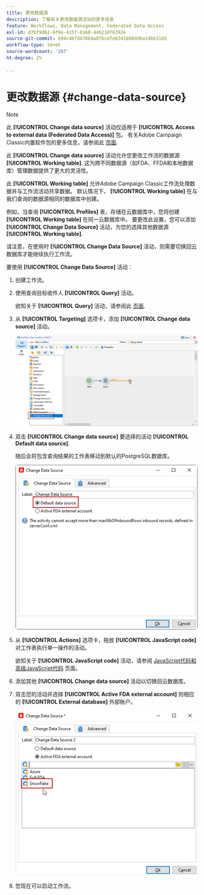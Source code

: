 ```yaml
---
title: 更改数据源
description: 了解有关更改数据源活动的更多信息
feature: Workflows, Data Management, Federated Data Access
exl-id: d7bf9d62-6f9e-415f-8160-446210f6392e
source-git-commit: b94c4bfd478b4a8fbcefe6341608dd6a14bb31d3
workflow-type: tm+mt
source-wordcount: '267'
ht-degree: 2%

---
```


# 更改数据源 {#change-data-source}

>[!NOTE]
>
> 此 **[!UICONTROL Change data source]** 活动仅适用于 **[!UICONTROL Access to external data (Federated Data Access)]** 包。 有关Adobe Campaign Classic内置软件包的更多信息，请参阅此 [页面](../../installation/using/installing-campaign-standard-packages.md).

此 **[!UICONTROL Change data source]** 活动允许您更改工作流的数据源 **[!UICONTROL Working table]**. 这为跨不同数据源（如FDA、FFDA和本地数据库）管理数据提供了更大的灵活性。

此 **[!UICONTROL Working table]** 允许Adobe Campaign Classic工作流处理数据并与工作流活动共享数据。
默认情况下， **[!UICONTROL Working table]** 在与我们查询的数据源相同的数据库中创建。

例如，当查询 **[!UICONTROL Profiles]** 表，存储在云数据库中，您将创建 **[!UICONTROL Working table]** 在同一云数据库中。
要更改此设置，您可以添加 **[!UICONTROL Change Data Source]** 活动，为您的选择其他数据源 **[!UICONTROL Working table]**.

请注意，在使用时 **[!UICONTROL Change Data Source]** 活动，则需要切换回云数据库才能继续执行工作流。

要使用 **[!UICONTROL Change Data Source]** 活动：

1. 创建工作流。

1. 使用查询目标收件人 **[!UICONTROL Query]** 活动。

   欲知关于 **[!UICONTROL Query]** 活动，请参阅此 [页面](../../workflow/using/query.md#creating-a-query).

1. 从 **[!UICONTROL Targeting]** 选项卡，添加 **[!UICONTROL Change data source]** 活动。

   ![](assets/change-data-source.png)

1. 双击 **[!UICONTROL Change data source]** 要选择的活动 **[!UICONTROL Default data source]**.

   随后会将包含查询结果的工作表移动到默认的PostgreSQL数据库。

   ![](assets/change-data-source_2.png)

1. 从 **[!UICONTROL Actions]** 选项卡，拖放 **[!UICONTROL JavaScript code]** 对工作表执行单一操作的活动。

   欲知关于 **[!UICONTROL JavaScript code]** 活动，请参阅 [JavaScript代码和高级JavaScript代码](../../workflow/using/sql-code-and-javascript-code.md#javascript-code) 页面。

1. 添加其他 **[!UICONTROL Change data source]** 活动以切换回云数据库。

1. 双击您的活动并选择 **[!UICONTROL Active FDA external account]** 则相应的 **[!UICONTROL External database]** 外部帐户。

   ![](assets/change-data-source_3.png)

1. 您现在可以启动工作流。
